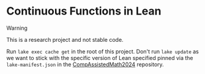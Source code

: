 # Continuous Functions in Lean

> [!warning]
> This is a research project and not stable code.

Run `lake exec cache get` in the root of this project. Don't run `lake update` as we want to stick with the specific version of Lean specified pinned via the `lake-manifest.json` in the [CompAssistedMath2024](https://github.com/matematiflo/CompAssistedMath2024) repository.
